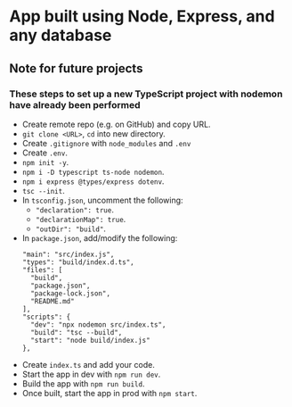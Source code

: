 # App built using Node, Express, and any database

## Note for future projects

### These steps to set up a new TypeScript project with nodemon have already been performed

- Create remote repo (e.g. on GitHub) and copy URL.
- `git clone <URL>`, `cd` into new directory.
- Create `.gitignore` with `node_modules` and `.env`
- Create `.env`.
- `npm init -y`.
- `npm i -D typescript ts-node nodemon`.
- `npm i express @types/express dotenv`.
- `tsc --init`.
- In `tsconfig.json`, uncomment the following:
  - `"declaration": true`.
  - `"declarationMap": true`.
  - `"outDir": "build"`.
- In `package.json`, add/modify the following:
  ```
  "main": "src/index.js",
  "types": "build/index.d.ts",
  "files": [
    "build",
    "package.json",
    "package-lock.json",
    "README.md"
  ],
  "scripts": {
    "dev": "npx nodemon src/index.ts",
    "build": "tsc --build",
    "start": "node build/index.js"
  },
  ```
- Create `index.ts` and add your code.
- Start the app in dev with `npm run dev`.
- Build the app with `npm run build`.
- Once built, start the app in prod with `npm start`.
